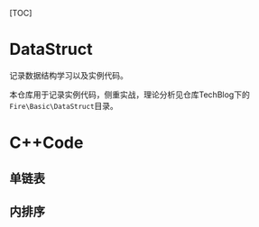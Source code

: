 [TOC]

# DataStruct
记录数据结构学习以及实例代码。

本仓库用于记录实例代码，侧重实战，理论分析见仓库TechBlog下的`Fire\Basic\DataStruct`目录。

# C++Code
## 单链表
## 内排序

